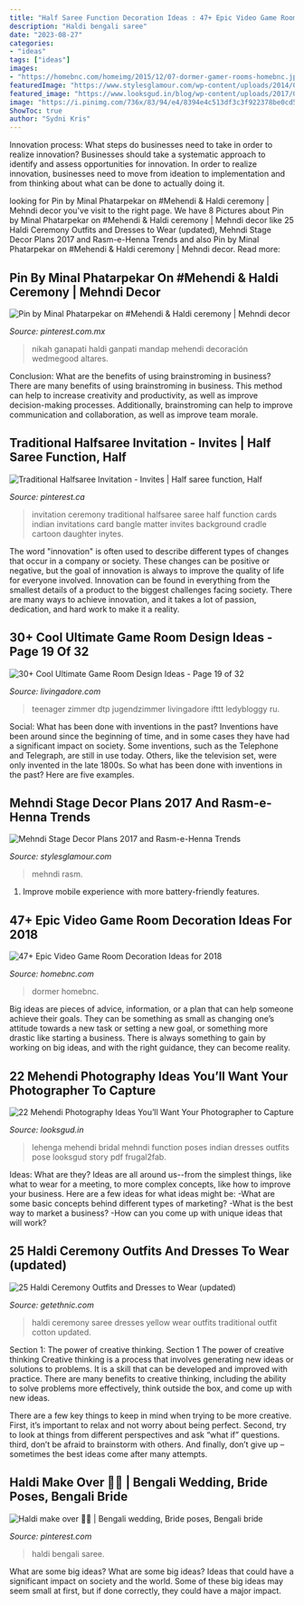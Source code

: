 ```yaml
---
title: "Half Saree Function Decoration Ideas : 47+ Epic Video Game Room Decoration Ideas For 2018"
description: "Haldi bengali saree"
date: "2023-08-27"
categories:
- "ideas"
tags: ["ideas"]
images:
- "https://homebnc.com/homeimg/2015/12/07-dormer-gamer-rooms-homebnc.jpg"
featuredImage: "https://www.stylesglamour.com/wp-content/uploads/2014/08/Mehndi-function-Decoration-ideas-5.jpg"
featured_image: "https://www.looksgud.in/blog/wp-content/uploads/2017/09/7.jpg"
image: "https://i.pinimg.com/736x/83/94/e4/8394e4c513df3c3f922378be0cd5e43e.jpg"
ShowToc: true
author: "Sydni Kris"
---
```



Innovation process: What steps do businesses need to take in order to realize innovation?
Businesses should take a systematic approach to identify and assess opportunities for innovation. In order to realize innovation, businesses need to move from ideation to implementation and from thinking about what can be done to actually doing it.

	

		
looking for Pin by Minal Phatarpekar on #Mehendi &amp; Haldi ceremony | Mehndi decor you've visit to the right page. We have 8 Pictures about Pin by Minal Phatarpekar on #Mehendi &amp; Haldi ceremony | Mehndi decor like 25 Haldi Ceremony Outfits and Dresses to Wear (updated), Mehndi Stage Decor Plans 2017 and Rasm-e-Henna Trends and also Pin by Minal Phatarpekar on #Mehendi &amp; Haldi ceremony | Mehndi decor. Read more:
		
    
## Pin By Minal Phatarpekar On #Mehendi &amp; Haldi Ceremony | Mehndi Decor

<img loading=lazy src="https://i.pinimg.com/originals/85/2b/31/852b317487412e4bf718932a3e09ee35.jpg" onerror="this.onerror=null;this.src='https://tse3.mm.bing.net/th?id=OIP.ebAeSSgDJhP62sIzWQwCIwAAAA&amp;pid=15.1';" alt="Pin by Minal Phatarpekar on #Mehendi &amp; Haldi ceremony | Mehndi decor">

_Source: pinterest.com.mx_

>nikah ganapati haldi ganpati mandap mehendi decoración wedmegood altares. 

	

Conclusion: What are the benefits of using brainstroming in business?
There are many benefits of using brainstroming in business. This method can help to increase creativity and productivity, as well as improve decision-making processes. Additionally, brainstroming can help to improve communication and collaboration, as well as improve team morale.

    
## Traditional Halfsaree Invitation - Invites | Half Saree Function, Half

<img loading=lazy src="https://i.pinimg.com/736x/83/94/e4/8394e4c513df3c3f922378be0cd5e43e.jpg" onerror="this.onerror=null;this.src='https://tse4.mm.bing.net/th?id=OIP.EVRJ2SFa9Te1t5Emb8dU9gHaKX&amp;pid=15.1';" alt="Traditional Halfsaree Invitation - Invites | Half saree function, Half">

_Source: pinterest.ca_

>invitation ceremony traditional halfsaree saree half function cards indian invitations card bangle matter invites background cradle cartoon daughter inytes. 

	

The word "innovation" is often used to describe different types of changes that occur in a company or society. These changes can be positive or negative, but the goal of innovation is always to improve the quality of life for everyone involved. Innovation can be found in everything from the smallest details of a product to the biggest challenges facing society. There are many ways to achieve innovation, and it takes a lot of passion, dedication, and hard work to make it a reality.

    
## 30+ Cool Ultimate Game Room Design Ideas - Page 19 Of 32

<img loading=lazy src="http://livingadore.com/wp-content/uploads/2018/09/30-Cool-Ultimate-Game-Room-Design-Ideas-19.jpg" onerror="this.onerror=null;this.src='https://tse2.mm.bing.net/th?id=OIP.ZllfgjMhyLoUS-jrum82ogHaGN&amp;pid=15.1';" alt="30+ Cool Ultimate Game Room Design Ideas - Page 19 of 32">

_Source: livingadore.com_

>teenager zimmer dtp jugendzimmer livingadore ifttt ledybloggy ru. 

	

Social: What has been done with inventions in the past?
Inventions have been around since the beginning of time, and in some cases they have had a significant impact on society. Some inventions, such as the Telephone and Telegraph, are still in use today. Others, like the television set, were only invented in the late 1800s. So what has been done with inventions in the past? Here are five examples.

    
## Mehndi Stage Decor Plans 2017 And Rasm-e-Henna Trends

<img loading=lazy src="https://www.stylesglamour.com/wp-content/uploads/2014/08/Mehndi-function-Decoration-ideas-5.jpg" onerror="this.onerror=null;this.src='https://tse3.mm.bing.net/th?id=OIP.i4h3-8esS1Nnpv3bfT65uQHaE7&amp;pid=15.1';" alt="Mehndi Stage Decor Plans 2017 and Rasm-e-Henna Trends">

_Source: stylesglamour.com_

>mehndi rasm. 

	

1. Improve mobile experience with more battery-friendly features.

    
## 47+ Epic Video Game Room Decoration Ideas For 2018

<img loading=lazy src="https://homebnc.com/homeimg/2015/12/07-dormer-gamer-rooms-homebnc.jpg" onerror="this.onerror=null;this.src='https://tse4.mm.bing.net/th?id=OIP.UE8n2zHBl7oADplnZgeszwHaFj&amp;pid=15.1';" alt="47+ Epic Video Game Room Decoration Ideas for 2018">

_Source: homebnc.com_

>dormer homebnc. 

	

Big ideas are pieces of advice, information, or a plan that can help someone achieve their goals. They can be something as small as changing one’s attitude towards a new task or setting a new goal, or something more drastic like starting a business. There is always something to gain by working on big ideas, and with the right guidance, they can become reality.

    
## 22 Mehendi Photography Ideas You’ll Want Your Photographer To Capture

<img loading=lazy src="https://www.looksgud.in/blog/wp-content/uploads/2017/09/7.jpg" onerror="this.onerror=null;this.src='https://tse4.mm.bing.net/th?id=OIP.NXfbYDcKXsPRRuWXkgdq3AHaJQ&amp;pid=15.1';" alt="22 Mehendi Photography Ideas You’ll Want Your Photographer to Capture">

_Source: looksgud.in_

>lehenga mehendi bridal mehndi function poses indian dresses outfits pose looksgud story pdf frugal2fab. 

	

Ideas: What are they?
Ideas are all around us--from the simplest things, like what to wear for a meeting, to more complex concepts, like how to improve your business. Here are a few ideas for what ideas might be: 
-What are some basic concepts behind different types of marketing? 
-What is the best way to market a business? 
-How can you come up with unique ideas that will work?

    
## 25 Haldi Ceremony Outfits And Dresses To Wear (updated)

<img loading=lazy src="https://getethnic.com/wp-content/uploads/2019/08/11-1.jpeg" onerror="this.onerror=null;this.src='https://tse2.mm.bing.net/th?id=OIP.DCs3K4yDQfUaKacD-3xN6AHaK6&amp;pid=15.1';" alt="25 Haldi Ceremony Outfits and Dresses to Wear (updated)">

_Source: getethnic.com_

>haldi ceremony saree dresses yellow wear outfits traditional outfit cotton updated. 

	

Section 1: The power of creative thinking.
Section 1 The power of creative thinking
Creative thinking is a process that involves generating new ideas or solutions to problems. It is a skill that can be developed and improved with practice. There are many benefits to creative thinking, including the ability to solve problems more effectively, think outside the box, and come up with new ideas.

There are a few key things to keep in mind when trying to be more creative. First, it’s important to relax and not worry about being perfect. Second, try to look at things from different perspectives and ask “what if” questions. third, don’t be afraid to brainstorm with others. And finally, don’t give up – sometimes the best ideas come after many attempts.

    
## Haldi Make Over 💛💛 | Bengali Wedding, Bride Poses, Bengali Bride

<img loading=lazy src="https://i.pinimg.com/736x/68/39/64/683964bd14e2f4066d1c04eba572d53e.jpg" onerror="this.onerror=null;this.src='https://tse3.mm.bing.net/th?id=OIP.eTtPq23fNp9zrRAT8M_51AHaJQ&amp;pid=15.1';" alt="Haldi make over 💛💛 | Bengali wedding, Bride poses, Bengali bride">

_Source: pinterest.com_

>haldi bengali saree. 

	

What are some big ideas?
What are some big ideas? Ideas that could have a significant impact on society and the world. Some of these big ideas may seem small at first, but if done correctly, they could have a major impact.

